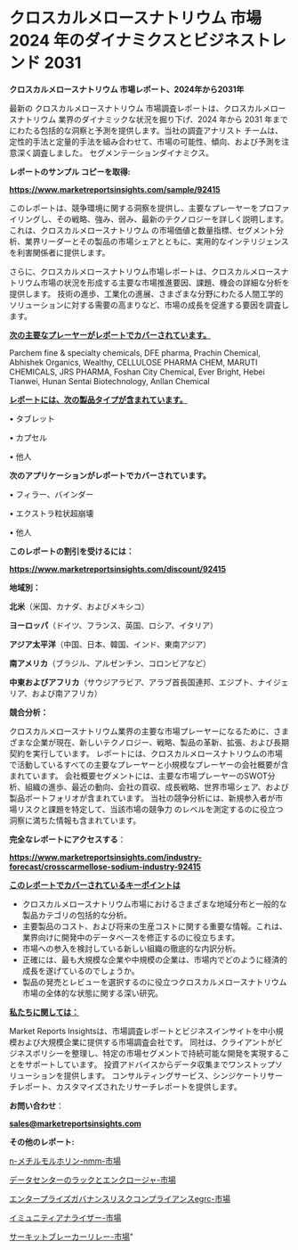 # クロスカルメロースナトリウム 市場 2024 年のダイナミクスとビジネストレンド 2031

<strong>クロスカルメロースナトリウム 市場レポート、2024年から2031年</strong>

最新の クロスカルメロースナトリウム 市場調査レポートは、クロスカルメロースナトリウム 業界のダイナミックな状況を掘り下げ、2024 年から 2031 年までにわたる包括的な洞察と予測を提供します。当社の調査アナリスト チームは、定性的手法と定量的手法を組み合わせて、市場の可能性、傾向、および予測を注意深く調査しました。 セグメンテーションダイナミクス。



<strong>レポートのサンプル コピーを取得:</strong> <a href=https://www.marketreportsinsights.com/sample/92415>

<strong><u>https://www.marketreportsinsights.com/sample/92415</u></strong></a>

このレポートは、競争環境に関する洞察を提供し、主要なプレーヤーをプロファイリングし、その戦略、強み、弱み、最新のテクノロジーを詳しく説明します。 これは、クロスカルメロースナトリウム の市場価値と数量指標、セグメント分析、業界リーダーとその製品の市場シェアとともに、実用的なインテリジェンスを利害関係者に提供します。

さらに、クロスカルメロースナトリウム市場レポートは、クロスカルメロースナトリウム市場の状況を形成する主要な市場推進要因、課題、機会の詳細な分析を提供します。 技術の進歩、工業化の進展、さまざまな分野にわたる人間工学的ソリューションに対する需要の高まりなど、市場の成長を促進する要因を調査します。



<strong><u>次の主要なプレーヤーがレポートでカバーされています。</u></strong>

Parchem fine & specialty chemicals, DFE pharma, Prachin Chemical, Abhishek Organics, Wealthy, CELLULOSE PHARMA CHEM, MARUTI CHEMICALS, JRS PHARMA, Foshan City Chemical, Ever Bright, Hebei Tianwei, Hunan Sentai Biotechnology, Anllan Chemical



<strong><u><b>レポートには、次の製品タイプが含まれています。</b></u></strong>

• タブレット

• カプセル

• 他人



<strong><b>次のアプリケーションがレポートでカバーされています。</b></strong>

• フィラー、バインダー

• エクストラ粒状超崩壊

• 他人



<strong><b>このレポートの割引を受けるには：</b></strong><a href=https://www.marketreportsinsights.com/discount/92415>

<strong><u>https://www.marketreportsinsights.com/discount/92415</u></strong></a>



<strong>地域別：</strong>



<strong>北米</strong>（米国、カナダ、およびメキシコ）



<strong>ヨーロッパ</strong>（ドイツ、フランス、英国、ロシア、イタリア）



<strong>アジア太平洋</strong>（中国、日本、韓国、インド、東南アジア）



<strong>南アメリカ</strong>（ブラジル、アルゼンチン、コロンビアなど）



<strong>中東およびアフリカ</strong>（サウジアラビア、アラブ首長国連邦、エジプト、ナイジェリア、および南アフリカ）



<strong>競合分析：</strong>

クロスカルメロースナトリウム業界の主要な市場プレーヤーになるために、さまざまな企業が現在、新しいテクノロジー、戦略、製品の革新、拡張、および長期契約を実行しています。 レポートには、クロスカルメロースナトリウムの市場で活動しているすべての主要なプレーヤーと小規模なプレーヤーの会社概要が含まれています。 会社概要セグメントには、主要な市場プレーヤーのSWOT分析、組織の進歩、最近の動向、会社の買収、成長戦略、世界市場シェア、および製品ポートフォリオが含まれています。 当社の競争分析には、新規参入者が市場リスクと課題を特定して、当該市場の競争力 のレベルを測定するのに役立つ洞察に満ちた情報も含まれています。



<strong>完全なレポートにアクセスする</strong>：

<a href=https://www.marketreportsinsights.com/industry-forecast/crosscarmellose-sodium-industry-92415>

<strong><u>https://www.marketreportsinsights.com/industry-forecast/crosscarmellose-sodium-industry-92415</u></strong></a>



<strong><u><b>このレポートでカバーされているキーポイントは</b></u></strong>
<ul>
  <li>クロスカルメロースナトリウム市場におけるさまざまな地域分布と一般的な製品カテゴリの包括的な分析。</li>
  <li>主要製品のコスト、および将来の生産コストに関する重要な情報。これは、業界向けに開発中のデータベースを修正するのに役立ちます。</li>
  <li>市場への参入を検討している新しい組織の徹底的な内訳分析。</li>
  <li>正確には、最も大規模な企業や中規模の企業は、市場内でどのように経済的成長を遂げているのでしょうか。</li>
  <li>製品の発売とレビューを選択するのに役立つクロスカルメロースナトリウム市場の全体的な状態に関する深い研究。</li>
</ul>


<strong><u><b>私たちに関しては：</b></u></strong>

Market Reports Insightsは、市場調査レポートとビジネスインサイトを中小規模および大規模企業に提供する市場調査会社です。 同社は、クライアントがビジネスポリシーを整理し、特定の市場セグメントで持続可能な開発を実現することをサポートしています。 投資アドバイスからデータ収集までワンストップソリューションを提供します。 コンサルティングサービス、シンジケートリサーチレポート、カスタマイズされたリサーチレポートを提供します。



<strong><b>お問い合わせ</b></strong>：

<a href=mailto:sales@marketreportsinsights.com>

<strong><u>sales@marketreportsinsights.com</u></strong></a>



<strong>その他のレポート:</strong>

<a href=https://www.linkedin.com/pulse/n-メチルモルホリン-nmm-市場-2023-年のダイナミクスとビジネストレンド-1ol7f/>n-メチルモルホリン-nmm-市場</a>

<a href=https://www.linkedin.com/pulse/データセンターのラックとエンクロージャ-市場-2023-総合分析と事業成長戦略-evz1f/>データセンターのラックとエンクロージャ-市場</a>

<a href=https://www.linkedin.com/pulse/エンタープライズガバナンスリスクコンプライアンスegrc-市場-2023-b6oxf/>エンタープライズガバナンスリスクコンプライアンスegrc-市場</a>

<a href=https://www.linkedin.com/pulse/イミュニティアナライザー-市場-2023-競争分析と事業成長-2030-smowf/>イミュニティアナライザー-市場</a>

<a href=https://www.linkedin.com/pulse/サーキットブレーカーリレー-市場-2023-年のダイナミクスとビジネストレンド-zsykf/>サーキットブレーカーリレー-市場</a>"
